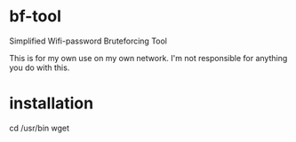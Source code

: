 # bf-tool
Simplified Wifi-password Bruteforcing Tool

This is for my own use on my own network.
I'm not responsible for anything you do with this.

# installation
cd /usr/bin
wget 
